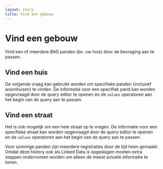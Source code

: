 ```yaml
---
layout: story
title: Vind een gebouw
---
```


<h1>Vind een gebouw</h1>
<p>Vind een of meerdere BAG panden (bv. uw huis) door de bevraging aan
te passen.</p>

<h2>Vind een huis</h2>
<p>De volgende vraag kan gebruikt worden om specifieke panden
(inclusief woonhuizen) te vinden.  De informatie voor een specifiek
pand kan worden opgevraagd door de query editor te openen en de
<code class="hightlight">values</code> operatoren aan het begin van de
query aan te passen.</p>

<query data-config-ref="https://data.labs.kadaster.nl/kadaster/knowledge-graph/queries/vind-een-huis">
</query>

<h2>Vind een straat</h2>
<p>Het is ook mogelijk om een hele straat op te vragen.  De informatie
voor een specifieke straat kan worden opgevraagd door de query editor
te openen en de
<code class="hightlight">values</code> operatoren aan het begin van de
query aan te passen.</p>

<query data-config-ref="https://data.labs.kadaster.nl/kadaster/knowledge-graph/queries/vind-een-straat">
</query>

<p>Voor sommige panden zijn meerdere registraties door de tijd heen
gemaakt.  Omdat deze history ook als Linked Data is opgeslagen moeten
extra stappen ondernomen worden om alleen de meest actuele informatie
te tonen.</p>
